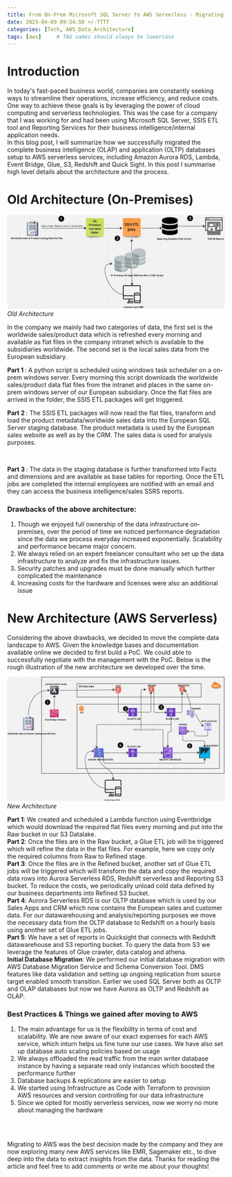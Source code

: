 ```yaml
---
title: From On-Prem Microsoft SQL Server to AWS Serverless - Migrating Business Intelligence, Application data Landscape
date: 2023-04-09 09:54:50 +/-TTTT
categories: [Tech, AWS_Data_Architecture]
tags: [aws]     # TAG names should always be lowercase
---
```



<h1>Introduction</h1>

<p>
In today's fast-paced business world, companies are constantly seeking ways to streamline their operations, increase efficiency, and reduce costs. One way to achieve these goals is by leveraging the power of cloud computing and serverless technologies. This was the case for a company that I was working for and had been using Microsoft SQL Server, SSIS ETL tool and Reporting Services for their business intelligence/internal application needs. <br>
In this blog post, I will summarize how we successfully migrated the complete business intelligence (OLAP) and application (OLTP) databases setup to AWS serverless services, including Amazon Aurora RDS, Lambda, Event Bridge, Glue, S3, Redshift and Quick Sight. In this post I summarise high level details about the architecture and the process.
</p>

<h1>Old Architecture (On-Premises)</h1>

![Old Architecture](/assets/2/old_setup.jpg)
_Old Architecture_

<p>
In the company we mainly had two categories of data, the first set is the worldwide sales/product data which is refreshed every morning and available as flat files in the company intranet which is available to the subsidiaries worldwide. The second set is the local sales data from the European subsidiary. <br>

<b>Part 1 </b>: A python script is scheduled using windows task scheduler on a on-prem windows server. Every morning this script downloads the worldwide sales/product data flat files from the intranet and places in the same on-prem windows server of our European subsidiary. Once the flat files are arrived in the folder, the SSIS ETL packages will get triggered. <br>

<b>Part 2 </b>: The SSIS ETL packages will now read the flat files, transform and load the product metadata/worldwide sales data  into the European SQL Server staging database. The product metadata is used by the European sales website as well as by the CRM. The sales data is used for analysis purposes.

 <br>

<b>Part 3 </b>: The data in the staging database is further transformed into Facts and dimensions and are available as base tables for reporting. Once the ETL jobs are completed the internal employees are notified with an email and they can access the business intelligence/sales SSRS reports. 


<h3>Drawbacks of the above architecture:</h3>

<ol>
  <li>Though we enjoyed full ownership of the data infrastructure on-premises, over the period of time we noticed performance degradation since the data we process everyday increased exponentially. Scalability and performance became major concern.</li>
  <li>We always relied on an expert freelancer consultant who set up the data infrastructure to analyze and fix the infrastructure issues.</li>
  <li>Security patches and upgrades must be done manually which further complicated the maintenance </li>
  <li>Increasing costs for the hardware and licenses were also an additional issue </li>
</ol>

</p>


<h1>New Architecture (AWS Serverless)</h1>

<p>
Considering the above drawbacks, we decided to move the complete data landscape to AWS. Given the knowledge bases and documentation available online we decided to first build a PoC. We could able to successfully negotiate with the management with the PoC. Below is the rough illustration of the new architecture we developed over the time. 
</p>

![New Architecture](/assets/2/new_setup.jpg)
_New Architecture_

<p>

<b>Part 1</b>: We created and scheduled a Lambda function using Eventbridge which would download the required flat files every morning and put into the Raw bucket in our S3 Datalake. <br>
<b>Part 2</b>: Once the files are in the Raw bucket, a Glue ETL job will be triggered which will refine the data in the flat files. For example, here we copy only the required columns from Raw to Refined stage. <br>
<b>Part 3</b>: Once the files are in the Refined bucket, another set of Glue ETL jobs will be triggered which will transform the data and copy the required data rows into Aurora Serverless RDS, Redshift serverless and Reporting S3 bucket. To reduce the costs, we periodically unload cold data defined by our business departments into Refined S3 bucket.<br>
<b>Part 4</b>: Aurora Serverless RDS is our OLTP database which is used by our Sales Apps and CRM which now contains the European sales and customer data. For our datawarehousing and analysis/reporting purposes we move the necessary data from the OLTP database to Redshift on a hourly basis using another set of Glue ETL jobs. <br>
<b>Part 5</b>: We have a set of reports in Quicksight that connects with Redshift datawarehouse and S3 reporting bucket. To query the data from S3 we leverage the features of Glue crawler, data catalog and athena. <br>
<b>Initial Database Migration</b>: We performed our initial database migration with AWS Database Migration Service and Schema Conversion Tool. DMS features like data validation and setting up ongoing replication from source target enabled smooth transition. Earlier we used SQL Server both as OLTP and OLAP databases but now we have Aurora as OLTP and Redshift as OLAP. <br>

<h3>Best Practices & Things we gained after moving to AWS</h3>

<ol>
<li>The main advantage for us is the flexibility in terms of cost and scalability. We are now aware of our exact expenses for each AWS service, which inturn helps us fine tune our use cases. We have also set up database auto scaling policies based on usage</li>
<li>We always offloaded the read traffic from the main writer database instance by having a separate read only instances which boosted the performance further</li>
<li>Database backups & replications are easier to setup</li>
<li>We started using Infrastructure as Code with Terraform to provision AWS resources and version controlling for our data infrastructure</li>
<li>Since we opted for mostly serverless services, now we worry no more about managing the hardware</li>
</ol>

<br><br>

Migrating to AWS was the best decision made by the company and they are now exploring many new AWS services like EMR, Sagemaker etc., to dive deep into the data to extract insights from the data. Thanks for reading the article and feel free to add comments or write me about your thoughts!  

</p>
